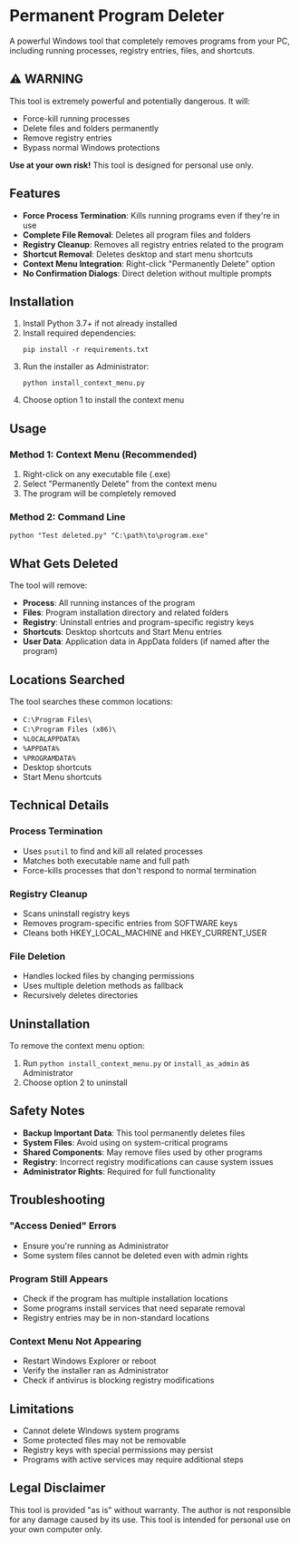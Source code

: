 # Permanent Program Deleter

A powerful Windows tool that completely removes programs from your PC, including running processes, registry entries, files, and shortcuts.

## ⚠️ WARNING
This tool is extremely powerful and potentially dangerous. It will:
- Force-kill running processes
- Delete files and folders permanently
- Remove registry entries
- Bypass normal Windows protections

**Use at your own risk!** This tool is designed for personal use only.

## Features

- **Force Process Termination**: Kills running programs even if they're in use
- **Complete File Removal**: Deletes all program files and folders
- **Registry Cleanup**: Removes all registry entries related to the program
- **Shortcut Removal**: Deletes desktop and start menu shortcuts
- **Context Menu Integration**: Right-click "Permanently Delete" option
- **No Confirmation Dialogs**: Direct deletion without multiple prompts

## Installation

1. Install Python 3.7+ if not already installed
2. Install required dependencies:
   ```
   pip install -r requirements.txt
   ```
3. Run the installer as Administrator:
   ```
   python install_context_menu.py
   ```
4. Choose option 1 to install the context menu

## Usage

### Method 1: Context Menu (Recommended)
1. Right-click on any executable file (.exe)
2. Select "Permanently Delete" from the context menu
3. The program will be completely removed

### Method 2: Command Line
```
python "Test deleted.py" "C:\path\to\program.exe"
```

## What Gets Deleted

The tool will remove:
- **Process**: All running instances of the program
- **Files**: Program installation directory and related folders
- **Registry**: Uninstall entries and program-specific registry keys
- **Shortcuts**: Desktop shortcuts and Start Menu entries
- **User Data**: Application data in AppData folders (if named after the program)

## Locations Searched

The tool searches these common locations:
- `C:\Program Files\`
- `C:\Program Files (x86)\`
- `%LOCALAPPDATA%`
- `%APPDATA%`
- `%PROGRAMDATA%`
- Desktop shortcuts
- Start Menu shortcuts

## Technical Details

### Process Termination
- Uses `psutil` to find and kill all related processes
- Matches both executable name and full path
- Force-kills processes that don't respond to normal termination

### Registry Cleanup
- Scans uninstall registry keys
- Removes program-specific entries from SOFTWARE keys
- Cleans both HKEY_LOCAL_MACHINE and HKEY_CURRENT_USER

### File Deletion
- Handles locked files by changing permissions
- Uses multiple deletion methods as fallback
- Recursively deletes directories

## Uninstallation

To remove the context menu option:
1. Run `python install_context_menu.py` or `install_as_admin` as Administrator
2. Choose option 2 to uninstall

## Safety Notes

- **Backup Important Data**: This tool permanently deletes files
- **System Files**: Avoid using on system-critical programs
- **Shared Components**: May remove files used by other programs
- **Registry**: Incorrect registry modifications can cause system issues
- **Administrator Rights**: Required for full functionality

## Troubleshooting

### "Access Denied" Errors
- Ensure you're running as Administrator
- Some system files cannot be deleted even with admin rights

### Program Still Appears
- Check if the program has multiple installation locations
- Some programs install services that need separate removal
- Registry entries may be in non-standard locations

### Context Menu Not Appearing
- Restart Windows Explorer or reboot
- Verify the installer ran as Administrator
- Check if antivirus is blocking registry modifications

## Limitations

- Cannot delete Windows system programs
- Some protected files may not be removable
- Registry keys with special permissions may persist
- Programs with active services may require additional steps

## Legal Disclaimer

This tool is provided "as is" without warranty. The author is not responsible for any damage caused by its use. This tool is intended for personal use on your own computer only.
